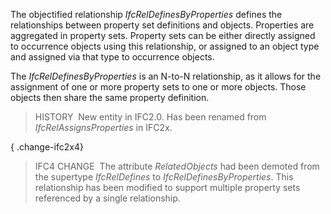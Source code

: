 The objectified relationship _IfcRelDefinesByProperties_ defines the relationships between property set definitions and objects. Properties are aggregated in property sets. Property sets can be either directly assigned to occurrence objects using this relationship, or assigned to an object type and assigned via that type to occurrence objects.

The _IfcRelDefinesByProperties_ is an N-to-N relationship, as it allows for the assignment of one or more property sets to one or more objects. Those objects then share the same property definition.

> HISTORY&nbsp; New entity in IFC2.0. Has been renamed from _IfcRelAssignsProperties_ in IFC2x.

{ .change-ifc2x4}
> IFC4 CHANGE&nbsp; The attribute _RelatedObjects_ had been demoted from the supertype _IfcRelDefines_ to _IfcRelDefinesByProperties_. This relationship has been modified to support multiple property sets referenced by a single relationship.